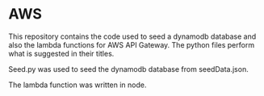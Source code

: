 # AWS
This repository contains the code used to seed a dynamodb database and also the lambda functions for AWS API Gateway. The python files perform what is suggested in their titles.

Seed.py was used to seed the dynamodb database from seedData.json.

The lambda function was written in node.

